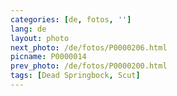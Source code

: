 ```yaml
---
categories: [de, fotos, '']
lang: de
layout: photo
next_photo: /de/fotos/P0000206.html
picname: P0000014
prev_photo: /de/fotos/P0000200.html
tags: [Dead Springbock, Scut]
---
```

